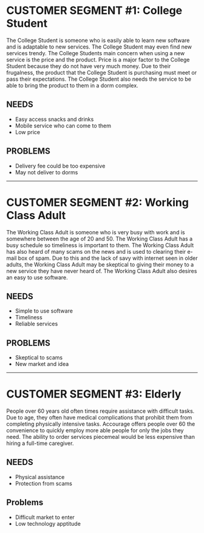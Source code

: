 
# CUSTOMER SEGMENT #1: College Student
The College Student is someone who is easily able to learn new software and is adaptable to new services. The College Student
may even find new services trendy. The College Students main concern when using a new service is the price and the product.
Price is a major factor to the College Student because they do not have very much money. Due to their frugalness, the product
that the College Student is purchasing must meet or pass their expectations. The College Student also needs the service to be
able to bring the product to them in a dorm complex.

## NEEDS
- Easy access snacks and drinks
- Mobile service who can come to them
- Low price

## PROBLEMS
- Delivery fee could be too expensive
- May not deliver to dorms

------------------------------------------------------------------------------------------------------------------------------

# CUSTOMER SEGMENT #2: Working Class Adult
The Working Class Adult is someone who is very busy with work and is somewhere between the age of 20 and 50. The Working Class
Adult has a busy schedule so timeliness is important to them. The Working Class Adult has also heard of many scams on the news
and is used to clearing their e-mail box of spam. Due to this and the lack of savy with internet seen in older adults, the
Working Class Adult may be skeptical to giving their money to a new service they have never heard of. The Working Class Adult
also desires an easy to use software.

## NEEDS
- Simple to use software
- Timeliness
- Reliable services

## PROBLEMS
- Skeptical to scams
- New market and idea

------------------------------------------------------------------------------------------------------------------------------

# CUSTOMER SEGMENT #3: Elderly
People over 60 years old often times require assistance with difficult tasks. Due to age, they often have medical complications
that prohibit them from completing physically intensive tasks. Accourage offers people over 60 the convenience to quickly 
employ more able people for only the jobs they need. The ability to order services piecemeal would be less expensive than
hiring a full-time caregiver.

## NEEDS
- Physical assistance
- Protection from scams

## Problems
- Difficult market to enter
- Low technology apptitude
